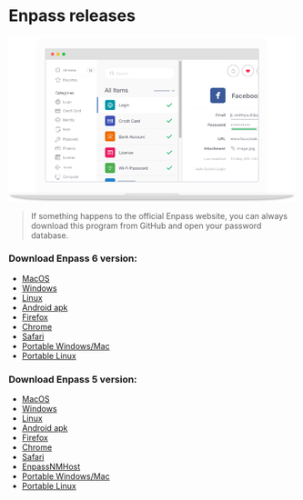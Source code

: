 # Enpass releases

<center><img src="https://raw.githubusercontent.com/TopaDevelopera/Enpass-release/master/enpass_sidebar.png"></center>

> If something happens to the official Enpass website, you can always download this program from GitHub and open your password database.

### Download Enpass 6 version:

- <a href="https://github.com/TopaDevelopera/Epass-release/releases/download/v6/Enpass-6.1.2.pkg">MacOS</a>
- <a href="https://github.com/TopaDevelopera/Epass-release/releases/download/v6/Enpass-setup-6.1.1.exe">Windows</a>
- <a href="https://github.com/TopaDevelopera/Epass-release/releases/download/v6/enpass_6.1.1.451_amd64.deb">Linux</a>
- <a href="https://github.com/TopaDevelopera/Epass-release/releases/download/v6/io.enpass.app_6.1.0.227.apk">Android apk</a>
- <a href="https://github.com/TopaDevelopera/Epass-release/releases/download/v6/enpass-firefox-6.0.2.xpi">Firefox</a>
- <a href="https://github.com/TopaDevelopera/Epass-release/releases/download/v6/extension_6_0_2_1.crx">Chrome</a>
- <a href="https://github.com/TopaDevelopera/Epass-release/releases/download/v6/enpass-safari-6.0.2.safariextz">Safari</a>
- <a href="https://github.com/TopaDevelopera/Epass-release/releases/download/v6/EnpassPortable_6.0.7.zip">Portable Windows/Mac</a>
- <a href="https://github.com/TopaDevelopera/Epass-release/releases/download/v6/EnpassPortable_6.0.7_x64.tar.gz">Portable Linux</a>

### Download Enpass 5 version:

- <a href="https://github.com/TopaDevelopera/Epass-release/releases/download/v5/Enpass-5.6.11.dmg">MacOS</a>
- <a href="https://github.com/TopaDevelopera/Epass-release/releases/download/v5/Enpass_5.6.10_Setup.exe">Windows</a>
- <a href="https://github.com/TopaDevelopera/Epass-release/releases/download/v5/Enpass_Installer_5.6.9">Linux</a>
- <a href="https://github.com/TopaDevelopera/Epass-release/releases/download/v5/enpass-android_signed_5.6.9_v136.apk">Android apk</a>
- <a href="https://github.com/TopaDevelopera/Epass-release/releases/download/v5/enpass_firefox-5.5.2.xpi">Firefox</a>
- <a href="https://github.com/TopaDevelopera/Epass-release/releases/download/v5/enpass_chrome-5.5.3.zip">Chrome</a>
- <a href="https://github.com/TopaDevelopera/Epass-release/releases/download/v5/enpass_safari-5.5.2.safariextz">Safari</a>
- <a href="https://github.com/TopaDevelopera/Epass-release/releases/download/v5/EnpassNMHost_v5.5.3.0.exe">EnpassNMHost</a>
- <a href="https://github.com/TopaDevelopera/Epass-release/releases/download/v5/EnpassPortable_5_6_10.zip">Portable Windows/Mac</a>
- <a href="https://github.com/TopaDevelopera/Epass-release/releases/download/v5/EnpassPortable_5_6_9_x64.tar.gz">Portable Linux</a>
